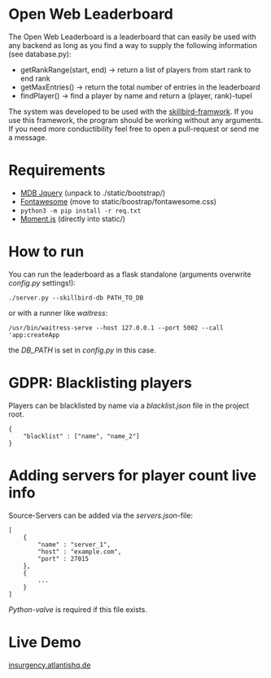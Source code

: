 # Open Web Leaderboard
The Open Web Leaderboard is a leaderboard that can easily be used with any backend as long as you find a way to supply the following information (see database.py):
    
- getRankRange(start, end) -> return a list of players from start rank to end rank
- getMaxEntries() -> return the total number of entries in the leaderboard
- findPlayer() -> find a player by name and return a (player, rank)-tupel

The system was developed to be used with the [skillbird-framwork](https://github.com/FAUSheppy/skillbird). If you use this framework, the program should be working without any arguments. If you need more conductibility feel free to open a pull-request or send me a message.

# Requirements
- [MDB Jquery](https://mdbootstrap.com/docs/jquery/getting-started/download/) (unpack to ./static/bootstrap/)
- [Fontawesome](https://fontawesome.com/download) (move to static/boostrap/fontawesome.css)
- ``python3 -m pip install -r req.txt``
- [Moment.js](https://momentjs.com/downloads/moment.js) (directly into static/)


# How to run
You can run the leaderboard as a flask standalone (arguments overwrite *config.py* settings!):

    ./server.py --skillbird-db PATH_TO_DB

or with a runner like *waitress*:

    /usr/bin/waitress-serve --host 127.0.0.1 --port 5002 --call 'app:createApp

the *DB_PATH* is set in *config.py* in this case.

# GDPR: Blacklisting players
Players can be blacklisted by name via a *blacklist.json* file in the project root.

    {
        "blacklist" : ["name", "name_2"]
    }

# Adding servers for player count live info
Source-Servers can be added via the *servers.json*-file:

    [
        {
            "name" : "server_1",
            "host" : "example.com",
            "port" : 27015
        },
        {
            ...
        }
    ]
    
*Python-valve* is required if this file exists.

# Live Demo
[insurgency.atlantishq.de](https://insurgency.atlantishq.de)

